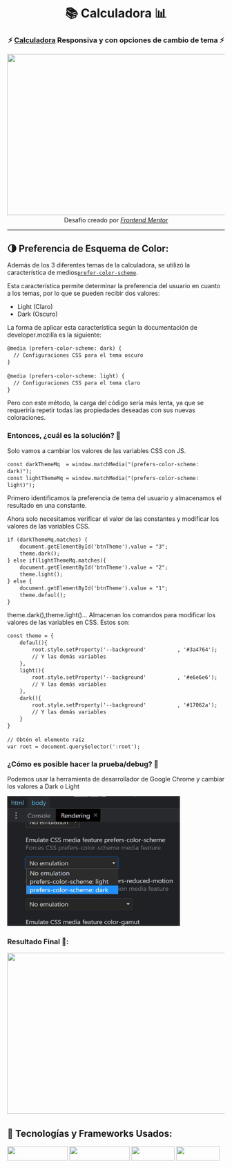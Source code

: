 <!-- Home/ Presentación -->
<h1 align="center">📚 Calculadora 📊</h1>
<h3 align="center"> ⚡ <a href="https://igorcbraz.github.io/Calculadora/" target="_blank">Calculadora</a> Responsiva y con opciones de cambio de tema ⚡</h3>

<!-- Imágenes del Proyecto -->
<div align="center">
<img width="584px" height="372px" src="https://user-images.githubusercontent.com/82618164/126012518-19b8e31c-6388-48ad-aa82-610bbab838c3.gif"/> <br>
<!-- Atribuciones-->
Desafío creado por <a href="https://www.frontendmentor.io/challenges/calculator-app-9lteq5N29"><em>Frontend Mentor</em></a>
</div>

<hr></hr>    
    
<h2 align="left">🌗  Preferencia de Esquema de Color:</h2>
<p>Además de los 3 diferentes temas de la calculadora, se utilizó la característica de medios<a href="https://developer.mozilla.org/en-US/docs/Web/CSS/@media/prefers-color-scheme" target="_blank"><code>prefer-color-scheme</code></a>.</p>

<p>Esta característica permite determinar la preferencia del usuario en cuanto a los temas, por lo que se pueden recibir dos valores:</p>

<ul>
<li>Light (Claro)</li>
<li>Dark (Oscuro)</li>
</ul>

<p>La forma de aplicar esta característica según la documentación de developer.mozilla es la siguiente:</p>

```
@media (prefers-color-scheme: dark) {
  // Configuraciones CSS para el tema oscuro
}

@media (prefers-color-scheme: light) {
  // Configuraciones CSS para el tema claro
}
```
<p>Pero con este método, la carga del código sería más lenta, ya que se requeriría repetir todas las propiedades deseadas con sus nuevas coloraciones.</p>
<h3>Entonces, ¿cuál es la solución?  🤔</h3>
<p>Solo vamos a cambiar los valores de las variables CSS con JS.</p>

```
const darkThemeMq  = window.matchMedia("(prefers-color-scheme: dark)");
const lightThemeMq = window.matchMedia("(prefers-color-scheme: light)");
```
<p>Primero identificamos la preferencia de tema del usuario y almacenamos el resultado en una constante.</p>
<p>Ahora solo necesitamos verificar el valor de las constantes y modificar los valores de las variables CSS.</p>

```
if (darkThemeMq.matches) {
    document.getElementById('btnTheme').value = "3";
    theme.dark();
} else if(lightThemeMq.matches){
    document.getElementById('btnTheme').value = "2";
    theme.light();    
} else {
    document.getElementById('btnTheme').value = "1";
    theme.defaul();    
}
```
<p>theme.dark(),theme.light()... Almacenan los comandos para modificar los valores de las variables en CSS. Estos son:</p>

```
const theme = {
    defaul(){
        root.style.setProperty('--background'          , '#3a4764');
        // Y las demás variables
    },
    light(){
        root.style.setProperty('--background'          , '#e6e6e6');
        // Y las demás variables
    },
    dark(){
        root.style.setProperty('--background'          , '#17062a');
        // Y las demás variables
    }
}

// Obtén el elemento raíz
var root = document.querySelector(':root');
```

<h3>¿Cómo es posible hacer la prueba/debug? 🤔</h3>
</p>Podemos usar la herramienta de desarrollador de Google Chrome y cambiar los valores a Dark o Light</p>
<img width="400px" height="300px" src="images/Debug.jpg"/>

<div align="left">

<h3>Resultado Final 🥳:</h3>

<img width="584px" height="372px" src="https://user-images.githubusercontent.com/82618164/126012352-7c19f908-f04b-4c66-a568-191bdfa5d8b8.gif"/>
    
<!-- Tecnologias e Frameworks Usados-->
<h2 align="left">🧠  Tecnologías y Frameworks Usados:</h2>

<img width="140px" height="33px" src="https://img.shields.io/badge/Bootstrap-563D7C?style=for-the-badge&logo=bootstrap&logoColor=white"/> <img width="140px" height="33px" src="https://img.shields.io/badge/JavaScript-323330?style=for-the-badge&logo=javascript&logoColor=F7DF1E"/> <img width="100px" height="33px" src="https://img.shields.io/badge/HTML5-E34F26?style=for-the-badge&logo=html5&logoColor=white"/> <img width="100px" height="33px" src="https://img.shields.io/badge/CSS3-1572B6?style=for-the-badge&logo=css3&logoColor=white"/>
